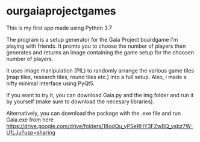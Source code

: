 # ourgaiaprojectgames

This is my first app made using Python 3.7

The program is a setup generator for the Gaia Project boardgame i'm playing with friends. It promts you to choose the number of players then generates and returns an image containing the game setup for the choosen number of players.

It uses image manipulation (PIL) to randomly arrange the various game tiles (map tiles, research tiles, round tiles etc.) into a full setup.
Also, i made a nifty minimal interface using PyQt5.

If you want to try it, you can  download Gaia.py and the img folder and run it by yourself (make sure to download the necesary libraries).

Alternatively, you can download the package with the .exe file and run Gaia.exe from here https://drive.google.com/drive/folders/18odQu_yPSeRHY3FZwBQ_vsbz7W-U1LJu?usp=sharing
